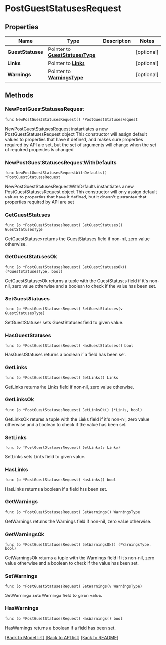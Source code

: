 # PostGuestStatusesRequest

## Properties

Name | Type | Description | Notes
------------ | ------------- | ------------- | -------------
**GuestStatuses** | Pointer to [**GuestStatusesType**](GuestStatusesType.md) |  | [optional] 
**Links** | Pointer to [**Links**](Links.md) |  | [optional] 
**Warnings** | Pointer to [**WarningsType**](WarningsType.md) |  | [optional] 

## Methods

### NewPostGuestStatusesRequest

`func NewPostGuestStatusesRequest() *PostGuestStatusesRequest`

NewPostGuestStatusesRequest instantiates a new PostGuestStatusesRequest object
This constructor will assign default values to properties that have it defined,
and makes sure properties required by API are set, but the set of arguments
will change when the set of required properties is changed

### NewPostGuestStatusesRequestWithDefaults

`func NewPostGuestStatusesRequestWithDefaults() *PostGuestStatusesRequest`

NewPostGuestStatusesRequestWithDefaults instantiates a new PostGuestStatusesRequest object
This constructor will only assign default values to properties that have it defined,
but it doesn't guarantee that properties required by API are set

### GetGuestStatuses

`func (o *PostGuestStatusesRequest) GetGuestStatuses() GuestStatusesType`

GetGuestStatuses returns the GuestStatuses field if non-nil, zero value otherwise.

### GetGuestStatusesOk

`func (o *PostGuestStatusesRequest) GetGuestStatusesOk() (*GuestStatusesType, bool)`

GetGuestStatusesOk returns a tuple with the GuestStatuses field if it's non-nil, zero value otherwise
and a boolean to check if the value has been set.

### SetGuestStatuses

`func (o *PostGuestStatusesRequest) SetGuestStatuses(v GuestStatusesType)`

SetGuestStatuses sets GuestStatuses field to given value.

### HasGuestStatuses

`func (o *PostGuestStatusesRequest) HasGuestStatuses() bool`

HasGuestStatuses returns a boolean if a field has been set.

### GetLinks

`func (o *PostGuestStatusesRequest) GetLinks() Links`

GetLinks returns the Links field if non-nil, zero value otherwise.

### GetLinksOk

`func (o *PostGuestStatusesRequest) GetLinksOk() (*Links, bool)`

GetLinksOk returns a tuple with the Links field if it's non-nil, zero value otherwise
and a boolean to check if the value has been set.

### SetLinks

`func (o *PostGuestStatusesRequest) SetLinks(v Links)`

SetLinks sets Links field to given value.

### HasLinks

`func (o *PostGuestStatusesRequest) HasLinks() bool`

HasLinks returns a boolean if a field has been set.

### GetWarnings

`func (o *PostGuestStatusesRequest) GetWarnings() WarningsType`

GetWarnings returns the Warnings field if non-nil, zero value otherwise.

### GetWarningsOk

`func (o *PostGuestStatusesRequest) GetWarningsOk() (*WarningsType, bool)`

GetWarningsOk returns a tuple with the Warnings field if it's non-nil, zero value otherwise
and a boolean to check if the value has been set.

### SetWarnings

`func (o *PostGuestStatusesRequest) SetWarnings(v WarningsType)`

SetWarnings sets Warnings field to given value.

### HasWarnings

`func (o *PostGuestStatusesRequest) HasWarnings() bool`

HasWarnings returns a boolean if a field has been set.


[[Back to Model list]](../README.md#documentation-for-models) [[Back to API list]](../README.md#documentation-for-api-endpoints) [[Back to README]](../README.md)


